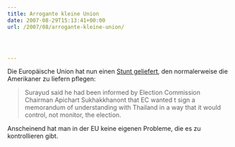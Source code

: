```yaml
---
title: Arrogante kleine Union
date: 2007-08-29T15:13:41+00:00
url: /2007/08/arrogante-kleine-union/




---
```

Die Europäische Union hat nun einen [Stunt geliefert][1], den normalerweise die Amerikaner zu liefern pflegen:

> Surayud said he had been informed by Election Commission Chairman Apichart Sukhakkhanont that EC wanted t sign a memorandum of understanding with Thailand in a way that it would control, not monitor, the election.

Anscheinend hat man in der EU keine eigenen Probleme, die es zu kontrollieren gibt.

 [1]: http://www.nationmultimedia.com/breakingnews/read.php?newsid=30046989
